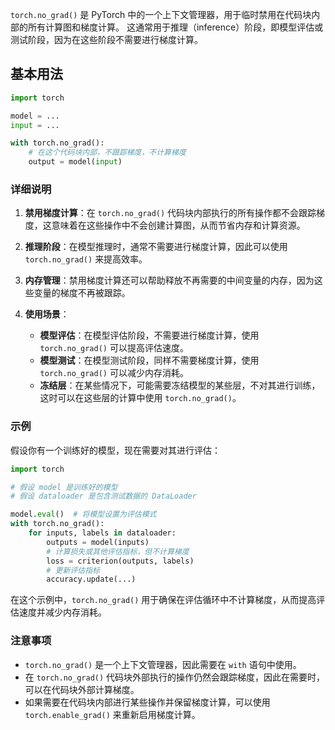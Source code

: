 


`torch.no_grad()` 是 PyTorch 中的一个上下文管理器，用于临时禁用在代码块内部的所有计算图和梯度计算。
这通常用于推理（inference）阶段，即模型评估或测试阶段，因为在这些阶段不需要进行梯度计算。

## 基本用法

```python
import torch

model = ...
input = ...

with torch.no_grad():
    # 在这个代码块内部，不跟踪梯度，不计算梯度
    output = model(input)
```

### 详细说明

1. **禁用梯度计算**：在 `torch.no_grad()` 代码块内部执行的所有操作都不会跟踪梯度，这意味着在这些操作中不会创建计算图，从而节省内存和计算资源。

2. **推理阶段**：在模型推理时，通常不需要进行梯度计算，因此可以使用 `torch.no_grad()` 来提高效率。

3. **内存管理**：禁用梯度计算还可以帮助释放不再需要的中间变量的内存，因为这些变量的梯度不再被跟踪。

4. **使用场景**：
   - **模型评估**：在模型评估阶段，不需要进行梯度计算，使用 `torch.no_grad()` 可以提高评估速度。
   - **模型测试**：在模型测试阶段，同样不需要梯度计算，使用 `torch.no_grad()` 可以减少内存消耗。
   - **冻结层**：在某些情况下，可能需要冻结模型的某些层，不对其进行训练，这时可以在这些层的计算中使用 `torch.no_grad()`。

### 示例

假设你有一个训练好的模型，现在需要对其进行评估：

```python
import torch

# 假设 model 是训练好的模型
# 假设 dataloader 是包含测试数据的 DataLoader

model.eval()  # 将模型设置为评估模式
with torch.no_grad():
    for inputs, labels in dataloader:
        outputs = model(inputs)
        # 计算损失或其他评估指标，但不计算梯度
        loss = criterion(outputs, labels)
        # 更新评估指标
        accuracy.update(...)
```

在这个示例中，`torch.no_grad()` 用于确保在评估循环中不计算梯度，从而提高评估速度并减少内存消耗。

### 注意事项

- `torch.no_grad()` 是一个上下文管理器，因此需要在 `with` 语句中使用。
- 在 `torch.no_grad()` 代码块外部执行的操作仍然会跟踪梯度，因此在需要时，可以在代码块外部计算梯度。
- 如果需要在代码块内部进行某些操作并保留梯度计算，可以使用 `torch.enable_grad()` 来重新启用梯度计算。

